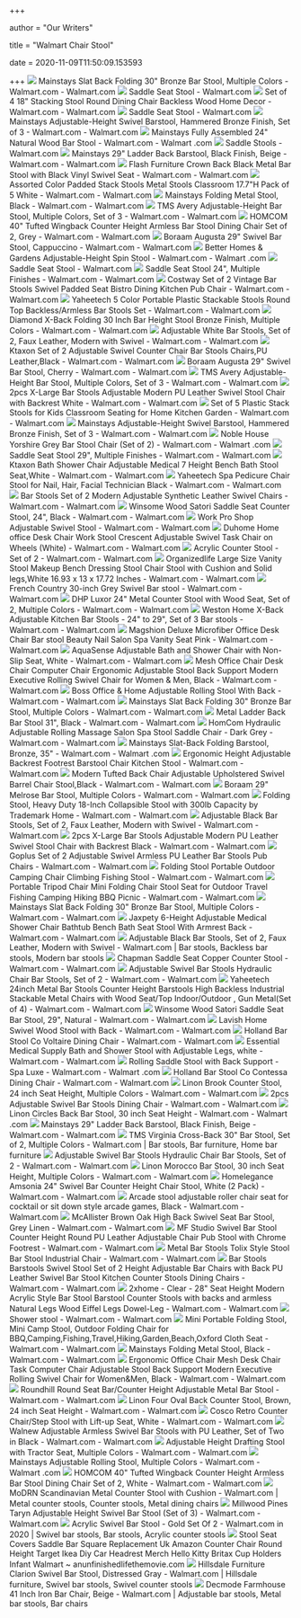 +++
        
author = "Our Writers"
        
title = "Walmart Chair Stool"
        
date = 2020-11-09T11:50:09.153593
        
+++
[ ![](https://i5.walmartimages.com/asr/1b58bea6-3d94-4344-ae04-0fdc23f2c5e6_1.04871d8b70f6f164d2d98067aa2b6188.jpeg?odnWidth=612&odnHeight=612&odnBg=ffffff)](https://i5.walmartimages.com/asr/1b58bea6-3d94-4344-ae04-0fdc23f2c5e6_1.04871d8b70f6f164d2d98067aa2b6188.jpeg?odnWidth=612&odnHeight=612&odnBg=ffffff) Mainstays Slat Back Folding 30" Bronze Bar Stool, Multiple Colors - Walmart.com  - Walmart.com
[ ![](https://i5.walmartimages.com/asr/35f26b19-dc35-48d3-924c-233ab20ef65b_2.3cd0618096032f8f3edc7235a6e85bbb.jpeg)](https://i5.walmartimages.com/asr/35f26b19-dc35-48d3-924c-233ab20ef65b_2.3cd0618096032f8f3edc7235a6e85bbb.jpeg) Saddle Seat Stool - Walmart.com
[ ![](https://i5.walmartimages.com/asr/86e3dab8-731d-4fca-9f8f-84ddd945db91_1.8b0fe44120dc08c475c9acc7b6014f63.jpeg?odnWidth=612&odnHeight=612&odnBg=ffffff)](https://i5.walmartimages.com/asr/86e3dab8-731d-4fca-9f8f-84ddd945db91_1.8b0fe44120dc08c475c9acc7b6014f63.jpeg?odnWidth=612&odnHeight=612&odnBg=ffffff) Set of 4 18" Stacking Stool Round Dining Chair Backless Wood Home Decor -  Walmart.com - Walmart.com
[ ![](https://i5.walmartimages.com/asr/76e68f53-fc11-4f73-aa8a-5aab1ec8db67_1.7e7f0eb013f1e2bdc03b8abdad48ac97.jpeg)](https://i5.walmartimages.com/asr/76e68f53-fc11-4f73-aa8a-5aab1ec8db67_1.7e7f0eb013f1e2bdc03b8abdad48ac97.jpeg) Saddle Seat Stool - Walmart.com
[ ![](https://i5.walmartimages.com/asr/e2b0e401-78d0-44b3-a08b-7f2d3590f9ed_1.95d4b4bc091f367b6328470f150ffc98.jpeg?odnWidth=612&odnHeight=612&odnBg=ffffff)](https://i5.walmartimages.com/asr/e2b0e401-78d0-44b3-a08b-7f2d3590f9ed_1.95d4b4bc091f367b6328470f150ffc98.jpeg?odnWidth=612&odnHeight=612&odnBg=ffffff) Mainstays Adjustable-Height Swivel Barstool, Hammered Bronze Finish, Set of  3 - Walmart.com - Walmart.com
[ ![](https://i5.walmartimages.com/asr/f0539dee-18ba-4642-bbce-c3599962d324_1.3196566acccb55bb8cfcda10cca0b03e.jpeg?odnWidth=612&odnHeight=612&odnBg=ffffff)](https://i5.walmartimages.com/asr/f0539dee-18ba-4642-bbce-c3599962d324_1.3196566acccb55bb8cfcda10cca0b03e.jpeg?odnWidth=612&odnHeight=612&odnBg=ffffff) Mainstays Fully Assembled 24" Natural Wood Bar Stool - Walmart.com - Walmart .com
[ ![](https://i5.walmartimages.com/asr/8f4fa60b-0c21-45f6-9eaf-856aeb1fb220_1.a311f2b5dcd6aa23d3c64e9827b0afc2.jpeg)](https://i5.walmartimages.com/asr/8f4fa60b-0c21-45f6-9eaf-856aeb1fb220_1.a311f2b5dcd6aa23d3c64e9827b0afc2.jpeg) Saddle Stools - Walmart.com
[ ![](https://i5.walmartimages.com/asr/c7ce7202-8f46-41d7-a286-5d88fb5d0210_1.f576ec13753d2ed2f0637effddd4b4df.jpeg)](https://i5.walmartimages.com/asr/c7ce7202-8f46-41d7-a286-5d88fb5d0210_1.f576ec13753d2ed2f0637effddd4b4df.jpeg) Mainstays 29" Ladder Back Barstool, Black Finish, Beige - Walmart.com -  Walmart.com
[ ![](https://i5.walmartimages.com/asr/e8f69714-ebad-47a7-86e1-ff710fe6b431_1.665c1c1ea6cb782f490d3b1701da4843.jpeg?odnWidth=612&odnHeight=612&odnBg=ffffff)](https://i5.walmartimages.com/asr/e8f69714-ebad-47a7-86e1-ff710fe6b431_1.665c1c1ea6cb782f490d3b1701da4843.jpeg?odnWidth=612&odnHeight=612&odnBg=ffffff) Flash Furniture Crown Back Black Metal Bar Stool with Black Vinyl Swivel  Seat - Walmart.com - Walmart.com
[ ![](https://i5.walmartimages.com/asr/61e75261-658b-4760-9339-e15059e49e1a_1.78a22cca616f8e7a50543ead4be47742.png?odnWidth=612&odnHeight=612&odnBg=ffffff)](https://i5.walmartimages.com/asr/61e75261-658b-4760-9339-e15059e49e1a_1.78a22cca616f8e7a50543ead4be47742.png?odnWidth=612&odnHeight=612&odnBg=ffffff) Assorted Color Padded Stack Stools Metal Stools Classroom 17.7"H Pack of 5  White - Walmart.com - Walmart.com
[ ![](https://i5.walmartimages.com/asr/2ff95eeb-e88c-48cb-8f9d-5c612e7dbfba_1.1e6db51d6f7ea253bd7a9aeac96f03ca.jpeg)](https://i5.walmartimages.com/asr/2ff95eeb-e88c-48cb-8f9d-5c612e7dbfba_1.1e6db51d6f7ea253bd7a9aeac96f03ca.jpeg) Mainstays Folding Metal Stool, Black - Walmart.com - Walmart.com
[ ![](https://i5.walmartimages.com/asr/b6341189-211f-4ca3-b565-d0046a5de11b_1.be0a727030ded0c8fc63821b870e2986.jpeg?odnWidth=612&odnHeight=612&odnBg=ffffff)](https://i5.walmartimages.com/asr/b6341189-211f-4ca3-b565-d0046a5de11b_1.be0a727030ded0c8fc63821b870e2986.jpeg?odnWidth=612&odnHeight=612&odnBg=ffffff) TMS Avery Adjustable-Height Bar Stool, Multiple Colors, Set of 3 - Walmart.com  - Walmart.com
[ ![](https://i5.walmartimages.com/asr/ad43bfc5-27ae-4b7f-bb21-b774aac0420b.a9014711f315637a6f6a5f4fd5e54e41.jpeg?odnWidth=612&odnHeight=612&odnBg=ffffff)](https://i5.walmartimages.com/asr/ad43bfc5-27ae-4b7f-bb21-b774aac0420b.a9014711f315637a6f6a5f4fd5e54e41.jpeg?odnWidth=612&odnHeight=612&odnBg=ffffff) HOMCOM 40" Tufted Wingback Counter Height Armless Bar Stool Dining Chair  Set of 2, Grey - Walmart.com - Walmart.com
[ ![](https://i5.walmartimages.com/asr/918c863a-7005-42fa-9437-ca2a5a93eb15_2.a01c8684fedcaff2eaa646b680b2b5cc.jpeg)](https://i5.walmartimages.com/asr/918c863a-7005-42fa-9437-ca2a5a93eb15_2.a01c8684fedcaff2eaa646b680b2b5cc.jpeg) Boraam Augusta 29" Swivel Bar Stool, Cappuccino - Walmart.com - Walmart.com
[ ![](https://i5.walmartimages.com/asr/9e2938da-6703-4798-91f0-89170ea6e28e_1.cab731cd6b138e52568d50ef74089f6c.jpeg?odnWidth=612&odnHeight=612&odnBg=ffffff)](https://i5.walmartimages.com/asr/9e2938da-6703-4798-91f0-89170ea6e28e_1.cab731cd6b138e52568d50ef74089f6c.jpeg?odnWidth=612&odnHeight=612&odnBg=ffffff) Better Homes & Gardens Adjustable-Height Spin Stool - Walmart.com - Walmart .com
[ ![](https://i5.walmartimages.com/asr/08b46f16-98d6-4513-8be8-aad2f96e3ba7_1.31356b7c70b95069015ef1506ed5e1e1.jpeg)](https://i5.walmartimages.com/asr/08b46f16-98d6-4513-8be8-aad2f96e3ba7_1.31356b7c70b95069015ef1506ed5e1e1.jpeg) Saddle Seat Stool - Walmart.com
[ ![](https://i5.walmartimages.com/asr/0e3ff0e7-142b-4038-b64d-d33f679893b0_1.fdf967b034ab0e3510de3042c3120fe6.jpeg)](https://i5.walmartimages.com/asr/0e3ff0e7-142b-4038-b64d-d33f679893b0_1.fdf967b034ab0e3510de3042c3120fe6.jpeg) Saddle Seat Stool 24", Multiple Finishes - Walmart.com - Walmart.com
[ ![](https://i5.walmartimages.com/asr/c169f679-05ba-4f33-9f0a-efa390f93c42_1.e67e5f3cfcee0417307af9e4338773d2.jpeg?odnWidth=612&odnHeight=612&odnBg=ffffff)](https://i5.walmartimages.com/asr/c169f679-05ba-4f33-9f0a-efa390f93c42_1.e67e5f3cfcee0417307af9e4338773d2.jpeg?odnWidth=612&odnHeight=612&odnBg=ffffff) Costway Set of 2 Vintage Bar Stools Swivel Padded Seat Bistro Dining  Kitchen Pub Chair - Walmart.com - Walmart.com
[ ![](https://i5.walmartimages.com/asr/d51e8d33-450f-46df-a679-dabd558e93ea_1.f1f292de923e048a3f01b0d2cbebf25c.jpeg?odnWidth=612&odnHeight=612&odnBg=ffffff)](https://i5.walmartimages.com/asr/d51e8d33-450f-46df-a679-dabd558e93ea_1.f1f292de923e048a3f01b0d2cbebf25c.jpeg?odnWidth=612&odnHeight=612&odnBg=ffffff) Yaheetech 5 Color Portable Plastic Stackable Stools Round Top  Backless/Armless Bar Stools Set - Walmart.com - Walmart.com
[ ![](https://i5.walmartimages.com/asr/0e6f5993-bd80-49cb-a179-4a097c888cbe_1.da6ba1790bd2541d52a1ae009c2f0fae.jpeg?odnWidth=612&odnHeight=612&odnBg=ffffff)](https://i5.walmartimages.com/asr/0e6f5993-bd80-49cb-a179-4a097c888cbe_1.da6ba1790bd2541d52a1ae009c2f0fae.jpeg?odnWidth=612&odnHeight=612&odnBg=ffffff) Diamond X-Back Folding 30 Inch Bar Height Stool Bronze Finish, Multiple  Colors - Walmart.com - Walmart.com
[ ![](https://i5.walmartimages.com/asr/b2143c5b-f8f9-4968-8291-6c09dfd89936_1.5d7d46721c333013cadfba7e7f066851.png?odnWidth=612&odnHeight=612&odnBg=ffffff)](https://i5.walmartimages.com/asr/b2143c5b-f8f9-4968-8291-6c09dfd89936_1.5d7d46721c333013cadfba7e7f066851.png?odnWidth=612&odnHeight=612&odnBg=ffffff) Adjustable White Bar Stools, Set of 2, Faux Leather, Modern with Swivel -  Walmart.com - Walmart.com
[ ![](https://i5.walmartimages.com/asr/ae404ca2-3789-42be-963c-4e1a42fcda4d_1.ebaae42a7fe9a0db463663a48546ce84.jpeg?odnWidth=612&odnHeight=612&odnBg=ffffff)](https://i5.walmartimages.com/asr/ae404ca2-3789-42be-963c-4e1a42fcda4d_1.ebaae42a7fe9a0db463663a48546ce84.jpeg?odnWidth=612&odnHeight=612&odnBg=ffffff) Ktaxon Set of 2 Adjustable Swivel Counter Chair Bar Stools Chairs,PU  Leather,Black - Walmart.com - Walmart.com
[ ![](https://i5.walmartimages.com/asr/60150377-908b-41bb-bb2c-6a92b7f17a80_1.03a724860ff6674203cc0d3db558fa2a.jpeg?odnWidth=612&odnHeight=612&odnBg=ffffff)](https://i5.walmartimages.com/asr/60150377-908b-41bb-bb2c-6a92b7f17a80_1.03a724860ff6674203cc0d3db558fa2a.jpeg?odnWidth=612&odnHeight=612&odnBg=ffffff) Boraam Augusta 29" Swivel Bar Stool, Cherry - Walmart.com - Walmart.com
[ ![](https://i5.walmartimages.com/asr/9f6a20bd-baf8-4d99-831f-f1102bab09be_1.e755b2353851cc8c8c1eb0f11591e06e.jpeg?odnWidth=612&odnHeight=612&odnBg=ffffff)](https://i5.walmartimages.com/asr/9f6a20bd-baf8-4d99-831f-f1102bab09be_1.e755b2353851cc8c8c1eb0f11591e06e.jpeg?odnWidth=612&odnHeight=612&odnBg=ffffff) TMS Avery Adjustable-Height Bar Stool, Multiple Colors, Set of 3 - Walmart.com  - Walmart.com
[ ![](https://i5.walmartimages.com/asr/fadee1b2-2a1a-4435-99dd-99ed0d39262d_1.5d4cdb87983bd6ffee1a714a271250bc.png?odnWidth=612&odnHeight=612&odnBg=ffffff)](https://i5.walmartimages.com/asr/fadee1b2-2a1a-4435-99dd-99ed0d39262d_1.5d4cdb87983bd6ffee1a714a271250bc.png?odnWidth=612&odnHeight=612&odnBg=ffffff) 2pcs X-Large Bar Stools Adjustable Modern PU Leather Swivel Stool Chair  with Backrest White - Walmart.com - Walmart.com
[ ![](https://i5.walmartimages.com/asr/b4dd66dd-5b8e-4f36-bd82-64339b3fbe8c_1.9c496e622fc7e06e948dea5682e2feb6.jpeg?odnWidth=612&odnHeight=612&odnBg=ffffff)](https://i5.walmartimages.com/asr/b4dd66dd-5b8e-4f36-bd82-64339b3fbe8c_1.9c496e622fc7e06e948dea5682e2feb6.jpeg?odnWidth=612&odnHeight=612&odnBg=ffffff) Set of 5 Plastic Stack Stools for Kids Classroom Seating for Home Kitchen  Garden - Walmart.com - Walmart.com
[ ![](https://i5.walmartimages.com/asr/e82c0981-e6aa-41eb-9593-6ad17aef3b84_1.63a58056fc6e39cd8034829f331f38d1.jpeg?odnWidth=612&odnHeight=612&odnBg=ffffff)](https://i5.walmartimages.com/asr/e82c0981-e6aa-41eb-9593-6ad17aef3b84_1.63a58056fc6e39cd8034829f331f38d1.jpeg?odnWidth=612&odnHeight=612&odnBg=ffffff) Mainstays Adjustable-Height Swivel Barstool, Hammered Bronze Finish, Set of  3 - Walmart.com - Walmart.com
[ ![](https://i5.walmartimages.com/asr/f29cf777-b437-434e-b736-2b4b81b15b66_1.75e2465dfa90e07b3d5fb89f07952bfb.jpeg?odnWidth=612&odnHeight=612&odnBg=ffffff)](https://i5.walmartimages.com/asr/f29cf777-b437-434e-b736-2b4b81b15b66_1.75e2465dfa90e07b3d5fb89f07952bfb.jpeg?odnWidth=612&odnHeight=612&odnBg=ffffff) Noble House Yorshire Grey Bar Stool Chair (Set of 2) - Walmart.com - Walmart .com
[ ![](https://i5.walmartimages.com/asr/f40b3b0c-89cc-414f-9b64-9a31c3c0fe99_1.67268e4c850532b6c1602ef26696887f.jpeg?odnWidth=612&odnHeight=612&odnBg=ffffff)](https://i5.walmartimages.com/asr/f40b3b0c-89cc-414f-9b64-9a31c3c0fe99_1.67268e4c850532b6c1602ef26696887f.jpeg?odnWidth=612&odnHeight=612&odnBg=ffffff) Saddle Seat Stool 29", Multiple Finishes - Walmart.com - Walmart.com
[ ![](https://i5.walmartimages.com/asr/8c0f61d7-8d23-4e22-88a2-4554373ab002_1.ef5c38295d1334db34325b4b556935fc.jpeg?odnWidth=612&odnHeight=612&odnBg=ffffff)](https://i5.walmartimages.com/asr/8c0f61d7-8d23-4e22-88a2-4554373ab002_1.ef5c38295d1334db34325b4b556935fc.jpeg?odnWidth=612&odnHeight=612&odnBg=ffffff) Ktaxon Bath Shower Chair Adjustable Medical 7 Height Bench Bath Stool Seat,White  - Walmart.com - Walmart.com
[ ![](https://i5.walmartimages.com/asr/7465f518-cb4f-4e20-a95e-967e26042857_1.46606bf6373872244720c727d81c102c.png?odnWidth=612&odnHeight=612&odnBg=ffffff)](https://i5.walmartimages.com/asr/7465f518-cb4f-4e20-a95e-967e26042857_1.46606bf6373872244720c727d81c102c.png?odnWidth=612&odnHeight=612&odnBg=ffffff) Yaheetech Spa Pedicure Chair Stool for Nail, Hair, Facial Technician Black  - Walmart.com - Walmart.com
[ ![](https://i5.walmartimages.com/asr/b2207820-6cb0-405f-a247-0c9f1f13377e_1.41666c7fe44bb2327401dedba1397fd7.png?odnWidth=612&odnHeight=612&odnBg=ffffff)](https://i5.walmartimages.com/asr/b2207820-6cb0-405f-a247-0c9f1f13377e_1.41666c7fe44bb2327401dedba1397fd7.png?odnWidth=612&odnHeight=612&odnBg=ffffff) Bar Stools Set of 2 Modern Adjustable Synthetic Leather Swivel Chairs -  Walmart.com - Walmart.com
[ ![](https://i5.walmartimages.com/asr/fa842347-e9b8-4212-a669-3a6259142d96_1.9202144ac10bcb5cff03054b88268d21.jpeg)](https://i5.walmartimages.com/asr/fa842347-e9b8-4212-a669-3a6259142d96_1.9202144ac10bcb5cff03054b88268d21.jpeg) Winsome Wood Satori Saddle Seat Counter Stool, 24", Black - Walmart.com -  Walmart.com
[ ![](https://i5.walmartimages.com/asr/523d659e-8ba3-4ce6-9387-9d620dc89253_1.8fde32838b8e99f34d89a229d43de98b.jpeg?odnWidth=612&odnHeight=612&odnBg=ffffff)](https://i5.walmartimages.com/asr/523d659e-8ba3-4ce6-9387-9d620dc89253_1.8fde32838b8e99f34d89a229d43de98b.jpeg?odnWidth=612&odnHeight=612&odnBg=ffffff) Work Pro Shop Adjustable Swivel Stool - Walmart.com - Walmart.com
[ ![](https://i5.walmartimages.com/asr/a900c7f7-10ea-4658-8c11-ace15606d02e_1.279d280ea57f416770d09c49f8035297.jpeg?odnWidth=612&odnHeight=612&odnBg=ffffff)](https://i5.walmartimages.com/asr/a900c7f7-10ea-4658-8c11-ace15606d02e_1.279d280ea57f416770d09c49f8035297.jpeg?odnWidth=612&odnHeight=612&odnBg=ffffff) Duhome Home office Desk Chair Work Stool Crescent Adjustable Swivel Task  Chair on Wheels (White) - Walmart.com - Walmart.com
[ ![](https://i5.walmartimages.com/asr/9d27171b-8438-4d34-9897-f01ca37d632f_1.5eb01fca302f2cf069e4d38a9cf46226.jpeg?odnWidth=612&odnHeight=612&odnBg=ffffff)](https://i5.walmartimages.com/asr/9d27171b-8438-4d34-9897-f01ca37d632f_1.5eb01fca302f2cf069e4d38a9cf46226.jpeg?odnWidth=612&odnHeight=612&odnBg=ffffff) Acrylic Counter Stool - Set of 2 - Walmart.com - Walmart.com
[ ![](https://i5.walmartimages.com/asr/d313d228-6ffd-4dc0-bbef-0aad1b023d9c_1.b9ce735e1b60a0066d7abd529750e1f1.jpeg?odnWidth=612&odnHeight=612&odnBg=ffffff)](https://i5.walmartimages.com/asr/d313d228-6ffd-4dc0-bbef-0aad1b023d9c_1.b9ce735e1b60a0066d7abd529750e1f1.jpeg?odnWidth=612&odnHeight=612&odnBg=ffffff) Organizedlife Large Size Vanity Stool Makeup Bench Dressing Stool Chair  Stool with Cushion and Solid legs,White 16.93 x 13 x 17.72 Inches - Walmart.com  - Walmart.com
[ ![](https://i5.walmartimages.com/asr/fdc2337d-dda7-47d3-b62f-4d158c93d662_1.211b08ab8f1622ed19bfc17a0c09093f.jpeg?odnWidth=612&odnHeight=612&odnBg=ffffff)](https://i5.walmartimages.com/asr/fdc2337d-dda7-47d3-b62f-4d158c93d662_1.211b08ab8f1622ed19bfc17a0c09093f.jpeg?odnWidth=612&odnHeight=612&odnBg=ffffff) French Country 30-inch Grey Swivel Bar stool - Walmart.com - Walmart.com
[ ![](https://i5.walmartimages.com/asr/91db766f-66eb-48b3-a32b-e63ae918f108_1.0cf07a6dbfdf81edef1074c2bed86f80.jpeg?odnWidth=612&odnHeight=612&odnBg=ffffff)](https://i5.walmartimages.com/asr/91db766f-66eb-48b3-a32b-e63ae918f108_1.0cf07a6dbfdf81edef1074c2bed86f80.jpeg?odnWidth=612&odnHeight=612&odnBg=ffffff) DHP Luxor 24" Metal Counter Stool with Wood Seat, Set of 2, Multiple Colors  - Walmart.com - Walmart.com
[ ![](https://i5.walmartimages.com/asr/4e35401e-853f-449c-8f5a-c62f36f167fe_1.34550a891d56fe24e03b843ab391998f.jpeg?odnWidth=612&odnHeight=612&odnBg=ffffff)](https://i5.walmartimages.com/asr/4e35401e-853f-449c-8f5a-c62f36f167fe_1.34550a891d56fe24e03b843ab391998f.jpeg?odnWidth=612&odnHeight=612&odnBg=ffffff) Weston Home X-Back Adjustable Kitchen Bar Stools - 24" to 29", Set of 3 Bar  stools - Walmart.com - Walmart.com
[ ![](https://i5.walmartimages.com/asr/a064c48c-b0b3-4a3d-b696-a0ead383de1a_1.6373b580542e1fd81007f56c64564df5.jpeg?odnWidth=612&odnHeight=612&odnBg=ffffff)](https://i5.walmartimages.com/asr/a064c48c-b0b3-4a3d-b696-a0ead383de1a_1.6373b580542e1fd81007f56c64564df5.jpeg?odnWidth=612&odnHeight=612&odnBg=ffffff) Magshion Deluxe Microfiber Office Desk Chair Bar stool Beauty Nail Salon  Spa Vanity Seat Pink - Walmart.com - Walmart.com
[ ![](https://i5.walmartimages.com/asr/66db6122-b6be-4ca9-9b3f-ab8436b794a2_1.e5715e327fb0280c4ad80eba98af3b60.jpeg?odnWidth=612&odnHeight=612&odnBg=ffffff)](https://i5.walmartimages.com/asr/66db6122-b6be-4ca9-9b3f-ab8436b794a2_1.e5715e327fb0280c4ad80eba98af3b60.jpeg?odnWidth=612&odnHeight=612&odnBg=ffffff) AquaSense Adjustable Bath and Shower Chair with Non-Slip Seat, White -  Walmart.com - Walmart.com
[ ![](https://i5.walmartimages.com/asr/ad5b9c93-f2f0-4484-b37e-95092b9d1bbc_1.9d17958356e87aeeb21180a4cf1b4ffd.jpeg?odnWidth=612&odnHeight=612&odnBg=ffffff)](https://i5.walmartimages.com/asr/ad5b9c93-f2f0-4484-b37e-95092b9d1bbc_1.9d17958356e87aeeb21180a4cf1b4ffd.jpeg?odnWidth=612&odnHeight=612&odnBg=ffffff) Mesh Office Chair Desk Chair Computer Chair Ergonomic Adjustable Stool Back  Support Modern Executive Rolling Swivel Chair for Women & Men, Black -  Walmart.com - Walmart.com
[ ![](https://i5.walmartimages.com/asr/6ba3c9ee-05d8-4076-83bd-aa05d0aef1b9_1.549908d526fb19c21ef41cf0ed7972cc.jpeg?odnWidth=612&odnHeight=612&odnBg=ffffff)](https://i5.walmartimages.com/asr/6ba3c9ee-05d8-4076-83bd-aa05d0aef1b9_1.549908d526fb19c21ef41cf0ed7972cc.jpeg?odnWidth=612&odnHeight=612&odnBg=ffffff) Boss Office & Home Adjustable Rolling Stool With Back - Walmart.com -  Walmart.com
[ ![](https://i5.walmartimages.com/asr/7ac3f107-c14d-482e-a5f8-ed47f72121fa_1.658ded8bae989067686f94de78374cfa.jpeg)](https://i5.walmartimages.com/asr/7ac3f107-c14d-482e-a5f8-ed47f72121fa_1.658ded8bae989067686f94de78374cfa.jpeg) Mainstays Slat Back Folding 30" Bronze Bar Stool, Multiple Colors - Walmart.com  - Walmart.com
[ ![](https://i5.walmartimages.com/asr/9b93ff2d-d542-4e98-b406-5190fc038ecb_1.186c208a61b4e22315970b3b4e0889ff.jpeg?odnWidth=612&odnHeight=612&odnBg=ffffff)](https://i5.walmartimages.com/asr/9b93ff2d-d542-4e98-b406-5190fc038ecb_1.186c208a61b4e22315970b3b4e0889ff.jpeg?odnWidth=612&odnHeight=612&odnBg=ffffff) Metal Ladder Back Bar Stool 31", Black - Walmart.com - Walmart.com
[ ![](https://i5.walmartimages.com/asr/3cd9c3a0-7fcd-4805-a963-768779720243_1.765fbfe52be82535620348398822e213.jpeg?odnWidth=612&odnHeight=612&odnBg=ffffff)](https://i5.walmartimages.com/asr/3cd9c3a0-7fcd-4805-a963-768779720243_1.765fbfe52be82535620348398822e213.jpeg?odnWidth=612&odnHeight=612&odnBg=ffffff) HomCom Hydraulic Adjustable Rolling Massage Salon Spa Stool Saddle Chair -  Dark Grey - Walmart.com - Walmart.com
[ ![](https://i5.walmartimages.com/asr/6ec6539c-49f7-4a84-9caf-bd840002782d_1.3ca7a2be6502d42585ff6ee24ee375e0.jpeg?odnWidth=612&odnHeight=612&odnBg=ffffff)](https://i5.walmartimages.com/asr/6ec6539c-49f7-4a84-9caf-bd840002782d_1.3ca7a2be6502d42585ff6ee24ee375e0.jpeg?odnWidth=612&odnHeight=612&odnBg=ffffff) Mainstays Slat-Back Folding Barstool, Bronze, 35" - Walmart.com - Walmart .com
[ ![](https://i5.walmartimages.com/asr/6b7e3ccd-9641-48a8-b73e-d07ecf000db7_1.02832b571d3d3777e48707cd064c8e22.jpeg?odnWidth=612&odnHeight=612&odnBg=ffffff)](https://i5.walmartimages.com/asr/6b7e3ccd-9641-48a8-b73e-d07ecf000db7_1.02832b571d3d3777e48707cd064c8e22.jpeg?odnWidth=612&odnHeight=612&odnBg=ffffff) Ergonomic Height Adjustable Backrest Footrest Barstool Chair Kitchen Stool  - Walmart.com - Walmart.com
[ ![](https://i5.walmartimages.com/asr/e2e4edba-ae76-4473-a279-44b4500d17f2.d861d9f1ad10785a05f22f7316f4df00.jpeg?odnWidth=612&odnHeight=612&odnBg=ffffff)](https://i5.walmartimages.com/asr/e2e4edba-ae76-4473-a279-44b4500d17f2.d861d9f1ad10785a05f22f7316f4df00.jpeg?odnWidth=612&odnHeight=612&odnBg=ffffff) Modern Tufted Back Chair Adjustable Upholstered Swivel Barrel Chair Stool,Black  - Walmart.com - Walmart.com
[ ![](https://i5.walmartimages.com/asr/acc289be-4fa2-4cff-a21c-c32172477ef4_1.9959325b63959194460f455669fd7814.jpeg?odnWidth=612&odnHeight=612&odnBg=ffffff)](https://i5.walmartimages.com/asr/acc289be-4fa2-4cff-a21c-c32172477ef4_1.9959325b63959194460f455669fd7814.jpeg?odnWidth=612&odnHeight=612&odnBg=ffffff) Boraam 29" Melrose Bar Stool, Multiple Colors - Walmart.com - Walmart.com
[ ![](https://i5.walmartimages.com/asr/09b77ae8-4488-429a-a644-240744c5b67c_1.d397cf8809beb338005b5b344b950f37.jpeg?odnWidth=612&odnHeight=612&odnBg=ffffff)](https://i5.walmartimages.com/asr/09b77ae8-4488-429a-a644-240744c5b67c_1.d397cf8809beb338005b5b344b950f37.jpeg?odnWidth=612&odnHeight=612&odnBg=ffffff) Folding Stool, Heavy Duty 18-Inch Collapsible Stool with 300lb Capacity by  Trademark Home - Walmart.com - Walmart.com
[ ![](https://i5.walmartimages.com/asr/dc49f0aa-cfe6-46fc-bcd9-141324a567a0_1.d2b3f147f1c69f14ded4c589bfca69fb.png?odnWidth=612&odnHeight=612&odnBg=ffffff)](https://i5.walmartimages.com/asr/dc49f0aa-cfe6-46fc-bcd9-141324a567a0_1.d2b3f147f1c69f14ded4c589bfca69fb.png?odnWidth=612&odnHeight=612&odnBg=ffffff) Adjustable Black Bar Stools, Set of 2, Faux Leather, Modern with Swivel -  Walmart.com - Walmart.com
[ ![](https://i5.walmartimages.com/asr/9654285c-31cd-4e08-9f7c-370548cee4b2_1.aadacbd368815df7f7725f63d61950c3.png?odnWidth=612&odnHeight=612&odnBg=ffffff)](https://i5.walmartimages.com/asr/9654285c-31cd-4e08-9f7c-370548cee4b2_1.aadacbd368815df7f7725f63d61950c3.png?odnWidth=612&odnHeight=612&odnBg=ffffff) 2pcs X-Large Bar Stools Adjustable Modern PU Leather Swivel Stool Chair  with Backrest Black - Walmart.com - Walmart.com
[ ![](https://i5.walmartimages.com/asr/242d48d1-d3b5-42cf-8aaf-6c472f09d893_1.ad96f3f270af8c0630a8725a5c88ac4b.jpeg?odnWidth=612&odnHeight=612&odnBg=ffffff)](https://i5.walmartimages.com/asr/242d48d1-d3b5-42cf-8aaf-6c472f09d893_1.ad96f3f270af8c0630a8725a5c88ac4b.jpeg?odnWidth=612&odnHeight=612&odnBg=ffffff) Goplus Set of 2 Adjustable Swivel Armless PU Leather Bar Stools Pub Chairs  - Walmart.com - Walmart.com
[ ![](https://i5.walmartimages.com/asr/16ce5794-1420-499f-be27-be83f79f1943.a739397401f4840ac9500a782c939701.jpeg?odnWidth=612&odnHeight=612&odnBg=ffffff)](https://i5.walmartimages.com/asr/16ce5794-1420-499f-be27-be83f79f1943.a739397401f4840ac9500a782c939701.jpeg?odnWidth=612&odnHeight=612&odnBg=ffffff) Folding Stool Portable Outdoor Camping Chair Climbing Fishing Stool -  Walmart.com - Walmart.com
[ ![](https://i5.walmartimages.com/asr/7b6c2b77-3d1e-45ce-b8cf-389482cb78ae_1.99180b0c7dba625c2ebb6eb3b516e744.jpeg?odnWidth=612&odnHeight=612&odnBg=ffffff)](https://i5.walmartimages.com/asr/7b6c2b77-3d1e-45ce-b8cf-389482cb78ae_1.99180b0c7dba625c2ebb6eb3b516e744.jpeg?odnWidth=612&odnHeight=612&odnBg=ffffff) Portable Tripod Chair Mini Folding Chair Stool Seat for Outdoor Travel  Fishing Camping Hiking BBQ Picnic - Walmart.com - Walmart.com
[ ![](https://i5.walmartimages.com/asr/3a5a954f-c4d1-419f-add2-a9a939bfed5a_1.ec3dfbe569d536460439fc3f750f4194.jpeg)](https://i5.walmartimages.com/asr/3a5a954f-c4d1-419f-add2-a9a939bfed5a_1.ec3dfbe569d536460439fc3f750f4194.jpeg) Mainstays Slat Back Folding 30" Bronze Bar Stool, Multiple Colors - Walmart.com  - Walmart.com
[ ![](https://i5.walmartimages.com/asr/11d018fd-e1ca-406e-8440-fcef7401a0a5_1.f454a1086b957a8c0dc77bfe2239b3b4.jpeg?odnWidth=612&odnHeight=612&odnBg=ffffff)](https://i5.walmartimages.com/asr/11d018fd-e1ca-406e-8440-fcef7401a0a5_1.f454a1086b957a8c0dc77bfe2239b3b4.jpeg?odnWidth=612&odnHeight=612&odnBg=ffffff) Jaxpety 6-Height Adjustable Medical Shower Chair Bathtub Bench Bath Seat  Stool With Armrest Back - Walmart.com - Walmart.com
[ ![](https://i.pinimg.com/originals/68/db/d7/68dbd718d7c76313bdc44bbbcc6eb284.png)](https://i.pinimg.com/originals/68/db/d7/68dbd718d7c76313bdc44bbbcc6eb284.png) Adjustable Black Bar Stools, Set of 2, Faux Leather, Modern with Swivel -  Walmart.com | Bar stools, Backless bar stools, Modern bar stools
[ ![](https://i5.walmartimages.com/asr/da4f717f-4fe6-44a3-8f05-f0b98c79b23a_1.400eb308212173c1ad78d7c252282a99.jpeg?odnWidth=612&odnHeight=612&odnBg=ffffff)](https://i5.walmartimages.com/asr/da4f717f-4fe6-44a3-8f05-f0b98c79b23a_1.400eb308212173c1ad78d7c252282a99.jpeg?odnWidth=612&odnHeight=612&odnBg=ffffff) Chapman Saddle Seat Copper Counter Stool - Walmart.com - Walmart.com
[ ![](https://i5.walmartimages.com/asr/8f48a867-ffd4-44d8-b1d6-861314dfa984_1.d3022c3bab808eed6d4fc7dceffbd516.jpeg?odnWidth=612&odnHeight=612&odnBg=ffffff)](https://i5.walmartimages.com/asr/8f48a867-ffd4-44d8-b1d6-861314dfa984_1.d3022c3bab808eed6d4fc7dceffbd516.jpeg?odnWidth=612&odnHeight=612&odnBg=ffffff) Adjustable Swivel Bar Stools Hydraulic Chair Bar Stools, Set of 2 - Walmart.com  - Walmart.com
[ ![](https://i5.walmartimages.com/asr/bd269639-d8f9-4bda-b544-fe527263f2f1_1.8060df179f04b50176a72e9d17c810ba.jpeg?odnWidth=612&odnHeight=612&odnBg=ffffff)](https://i5.walmartimages.com/asr/bd269639-d8f9-4bda-b544-fe527263f2f1_1.8060df179f04b50176a72e9d17c810ba.jpeg?odnWidth=612&odnHeight=612&odnBg=ffffff) Yaheetech 24inch Metal Bar Stools Counter Height Barstools High Backless  Industrial Stackable Metal Chairs with Wood Seat/Top Indoor/Outdoor , Gun  Metal(Set of 4) - Walmart.com - Walmart.com
[ ![](https://i5.walmartimages.com/asr/fd8ebda8-c09b-444d-9bcc-98067be7b4f5_1.674e921c0c04e41b067154bb48171d1f.jpeg?odnWidth=612&odnHeight=612&odnBg=ffffff)](https://i5.walmartimages.com/asr/fd8ebda8-c09b-444d-9bcc-98067be7b4f5_1.674e921c0c04e41b067154bb48171d1f.jpeg?odnWidth=612&odnHeight=612&odnBg=ffffff) Winsome Wood Satori Saddle Seat Bar Stool, 29", Natural - Walmart.com -  Walmart.com
[ ![](https://i5.walmartimages.com/asr/fdf272c2-c5f7-48d8-9199-15881051e670_1.744ab559b5199b60ef7aaa956ae8b6c2.jpeg?odnWidth=612&odnHeight=612&odnBg=ffffff)](https://i5.walmartimages.com/asr/fdf272c2-c5f7-48d8-9199-15881051e670_1.744ab559b5199b60ef7aaa956ae8b6c2.jpeg?odnWidth=612&odnHeight=612&odnBg=ffffff) Lavish Home Swivel Wood Stool with Back - Walmart.com - Walmart.com
[ ![](https://i5.walmartimages.com/asr/3329dd25-fdc2-4bb6-9bbd-25587da86e2f_1.cb99aae596bebc5890c105bee96e1911.jpeg?odnWidth=2000&odnHeight=2000&odnBg=ffffff)](https://i5.walmartimages.com/asr/3329dd25-fdc2-4bb6-9bbd-25587da86e2f_1.cb99aae596bebc5890c105bee96e1911.jpeg?odnWidth=2000&odnHeight=2000&odnBg=ffffff) Holland Bar Stool Co Voltaire Dining Chair - Walmart.com - Walmart.com
[ ![](https://i5.walmartimages.com/asr/c6393ee3-d635-4b13-8a22-f4007c1fa009_1.74e725264649e0197c63f3432d5263b4.jpeg?odnWidth=612&odnHeight=612&odnBg=ffffff)](https://i5.walmartimages.com/asr/c6393ee3-d635-4b13-8a22-f4007c1fa009_1.74e725264649e0197c63f3432d5263b4.jpeg?odnWidth=612&odnHeight=612&odnBg=ffffff) Essential Medical Supply Bath and Shower Stool with Adjustable Legs, white  - Walmart.com - Walmart.com
[ ![](https://i5.walmartimages.com/asr/f5131a47-f5ef-4a81-b8f1-25a002fb2e99_1.eaa28d629f93d7b22c02fd3a4b71c54b.jpeg?odnWidth=612&odnHeight=612&odnBg=ffffff)](https://i5.walmartimages.com/asr/f5131a47-f5ef-4a81-b8f1-25a002fb2e99_1.eaa28d629f93d7b22c02fd3a4b71c54b.jpeg?odnWidth=612&odnHeight=612&odnBg=ffffff) Rolling Saddle Stool with Back Support - Spa Luxe - Walmart.com - Walmart .com
[ ![](https://i5.walmartimages.com/asr/c3e15750-7c50-46a1-b603-419501330b12_1.eee0183557ca226d6eef6287c1319041.jpeg?odnWidth=2000&odnHeight=2000&odnBg=ffffff)](https://i5.walmartimages.com/asr/c3e15750-7c50-46a1-b603-419501330b12_1.eee0183557ca226d6eef6287c1319041.jpeg?odnWidth=2000&odnHeight=2000&odnBg=ffffff) Holland Bar Stool Co Contessa Dining Chair - Walmart.com - Walmart.com
[ ![](https://i5.walmartimages.com/asr/5cad266a-3832-49ad-9667-d8a7ae4062fd_1.61bc61d1b9abfd0abed2ff4cb13ee527.jpeg?odnWidth=612&odnHeight=612&odnBg=ffffff)](https://i5.walmartimages.com/asr/5cad266a-3832-49ad-9667-d8a7ae4062fd_1.61bc61d1b9abfd0abed2ff4cb13ee527.jpeg?odnWidth=612&odnHeight=612&odnBg=ffffff) Linon Brook Counter Stool, 24 inch Seat Height, Multiple Colors - Walmart.com  - Walmart.com
[ ![](https://i5.walmartimages.com/asr/9b845bba-1e86-4528-b1a2-80509d1c5003_1.8c7982d34b3f5c856de8bb4913ab9333.png?odnWidth=612&odnHeight=612&odnBg=ffffff)](https://i5.walmartimages.com/asr/9b845bba-1e86-4528-b1a2-80509d1c5003_1.8c7982d34b3f5c856de8bb4913ab9333.png?odnWidth=612&odnHeight=612&odnBg=ffffff) 2pcs Adjustable Swivel Bar Stools Dining Chair - Walmart.com - Walmart.com
[ ![](https://i5.walmartimages.com/asr/9d9fb8d1-e8f4-46cc-88af-29818bba8dc0_1.97c5575893c25c85cdeea081a6013bdf.jpeg?odnWidth=612&odnHeight=612&odnBg=ffffff)](https://i5.walmartimages.com/asr/9d9fb8d1-e8f4-46cc-88af-29818bba8dc0_1.97c5575893c25c85cdeea081a6013bdf.jpeg?odnWidth=612&odnHeight=612&odnBg=ffffff) Linon Circles Back Bar Stool, 30 inch Seat Height - Walmart.com - Walmart .com
[ ![](https://i5.walmartimages.com/asr/f99d73a8-c7b7-4724-aa37-39f8bb29bcd9_1.6617aa9ce2c1222ae88559d7f84a66e8.jpeg?odnWidth=612&odnHeight=612&odnBg=ffffff)](https://i5.walmartimages.com/asr/f99d73a8-c7b7-4724-aa37-39f8bb29bcd9_1.6617aa9ce2c1222ae88559d7f84a66e8.jpeg?odnWidth=612&odnHeight=612&odnBg=ffffff) Mainstays 29" Ladder Back Barstool, Black Finish, Beige - Walmart.com -  Walmart.com
[ ![](https://i.pinimg.com/originals/94/bf/ea/94bfea0e460553bd2c56a639cc4d921a.jpg)](https://i.pinimg.com/originals/94/bf/ea/94bfea0e460553bd2c56a639cc4d921a.jpg) TMS Virginia Cross-Back 30" Bar Stool, Set of 2, Multiple Colors - Walmart.com  | Bar stools, Bar furniture, Home bar furniture
[ ![](https://i5.walmartimages.com/asr/2f701f8f-8d00-4fa0-be6f-959af6deaf75_1.07399aaf86c354cac6bb0254dad89ec6.jpeg?odnWidth=612&odnHeight=612&odnBg=ffffff)](https://i5.walmartimages.com/asr/2f701f8f-8d00-4fa0-be6f-959af6deaf75_1.07399aaf86c354cac6bb0254dad89ec6.jpeg?odnWidth=612&odnHeight=612&odnBg=ffffff) Adjustable Swivel Bar Stools Hydraulic Chair Bar Stools, Set of 2 - Walmart.com  - Walmart.com
[ ![](https://i5.walmartimages.com/asr/3c8207b1-708d-4199-b09c-a394bbf00ca8_1.d3b536dff349eebea0d5b5909256cab2.jpeg?odnWidth=612&odnHeight=612&odnBg=ffffff)](https://i5.walmartimages.com/asr/3c8207b1-708d-4199-b09c-a394bbf00ca8_1.d3b536dff349eebea0d5b5909256cab2.jpeg?odnWidth=612&odnHeight=612&odnBg=ffffff) Linon Morocco Bar Stool, 30 inch Seat Height, Multiple Colors - Walmart.com  - Walmart.com
[ ![](https://i5.walmartimages.com/asr/f48ed229-e3a8-4721-ab5f-01bbe8cb04c2.09997b054e5d92851856222c66e02b55.jpeg?odnWidth=612&odnHeight=612&odnBg=ffffff)](https://i5.walmartimages.com/asr/f48ed229-e3a8-4721-ab5f-01bbe8cb04c2.09997b054e5d92851856222c66e02b55.jpeg?odnWidth=612&odnHeight=612&odnBg=ffffff) Homelegance Amsonia 24" Swivel Bar Counter Height Chair Stool, White (2  Pack) - Walmart.com - Walmart.com
[ ![](https://i5.walmartimages.com/asr/8a047ee6-1404-40bd-8834-1e5346c93139_1.d0f2b03be473a72f912746e1558dd241.jpeg?odnWidth=612&odnHeight=612&odnBg=ffffff)](https://i5.walmartimages.com/asr/8a047ee6-1404-40bd-8834-1e5346c93139_1.d0f2b03be473a72f912746e1558dd241.jpeg?odnWidth=612&odnHeight=612&odnBg=ffffff) Arcade stool adjustable roller chair seat for cocktail or sit down style  arcade games, Black - Walmart.com - Walmart.com
[ ![](https://i5.walmartimages.com/asr/cca07338-fdf9-4f7b-8a9c-3af9ae154181_1.ca95830540ae142ff284ea27913241fc.jpeg?odnWidth=612&odnHeight=612&odnBg=ffffff)](https://i5.walmartimages.com/asr/cca07338-fdf9-4f7b-8a9c-3af9ae154181_1.ca95830540ae142ff284ea27913241fc.jpeg?odnWidth=612&odnHeight=612&odnBg=ffffff) McAllister Brown Oak High Back Swivel Seat Bar Stool, Grey Linen - Walmart.com  - Walmart.com
[ ![](https://i5.walmartimages.com/asr/36123449-b256-499b-8cc3-f4f0e2e5e2f1.c6276d55f56705ecdf7eb8a2b4e77eb7.jpeg?odnWidth=2000&odnHeight=2000&odnBg=ffffff)](https://i5.walmartimages.com/asr/36123449-b256-499b-8cc3-f4f0e2e5e2f1.c6276d55f56705ecdf7eb8a2b4e77eb7.jpeg?odnWidth=2000&odnHeight=2000&odnBg=ffffff) MF Studio Swivel Bar Stool Counter Height Round PU Leather Adjustable Chair  Pub Stool with Chrome Footrest - Walmart.com - Walmart.com
[ ![](https://i5.walmartimages.com/asr/4502a0f0-218a-4108-b10c-142dfb78820c_1.ae02f8aa099721379ffd635f6aecab2a.jpeg?odnWidth=612&odnHeight=612&odnBg=ffffff)](https://i5.walmartimages.com/asr/4502a0f0-218a-4108-b10c-142dfb78820c_1.ae02f8aa099721379ffd635f6aecab2a.jpeg?odnWidth=612&odnHeight=612&odnBg=ffffff) Metal Bar Stools Tolix Style Stool Bar Stool Industrial Chair - Walmart.com  - Walmart.com
[ ![](https://i5.walmartimages.com/asr/9b14a304-9cda-4ab2-82ac-770eeb5fa7a2_1.7f8625e0f07097f2bc6f34a8af931930.jpeg?odnWidth=612&odnHeight=612&odnBg=ffffff)](https://i5.walmartimages.com/asr/9b14a304-9cda-4ab2-82ac-770eeb5fa7a2_1.7f8625e0f07097f2bc6f34a8af931930.jpeg?odnWidth=612&odnHeight=612&odnBg=ffffff) Bar Stools Barstools Swivel Stool Set of 2 Height Adjustable Bar Chairs  with Back PU Leather Swivel Bar Stool Kitchen Counter Stools Dining Chairs  - Walmart.com - Walmart.com
[ ![](https://i5.walmartimages.com/asr/79bdae17-5666-479f-834f-24261a550c31_1.e76d46d4de5de53317e3424d28ee518a.jpeg?odnWidth=612&odnHeight=612&odnBg=ffffff)](https://i5.walmartimages.com/asr/79bdae17-5666-479f-834f-24261a550c31_1.e76d46d4de5de53317e3424d28ee518a.jpeg?odnWidth=612&odnHeight=612&odnBg=ffffff) 2xhome - Clear - 28" Seat Height Modern Acrylic Style Bar Stool Barstool  Counter Stools with backs and armless Natural Legs Wood Eiffel Legs  Dowel-Leg - Walmart.com - Walmart.com
[ ![](https://i5.walmartimages.com/asr/5335c25b-8a89-4536-b6b0-83b76eb253cb_1.e9692511d1d7412ab4e98465152db8b6.jpeg?odnWidth=612&odnHeight=612&odnBg=ffffff)](https://i5.walmartimages.com/asr/5335c25b-8a89-4536-b6b0-83b76eb253cb_1.e9692511d1d7412ab4e98465152db8b6.jpeg?odnWidth=612&odnHeight=612&odnBg=ffffff) Shower stool - Walmart.com - Walmart.com
[ ![](https://i5.walmartimages.com/asr/26fdc759-283d-4a84-8c7b-53b4277f2d32_1.fb7678d754eb732ab1a63b986a13757a.jpeg?odnWidth=612&odnHeight=612&odnBg=ffffff)](https://i5.walmartimages.com/asr/26fdc759-283d-4a84-8c7b-53b4277f2d32_1.fb7678d754eb732ab1a63b986a13757a.jpeg?odnWidth=612&odnHeight=612&odnBg=ffffff) Mini Portable Folding Stool, Mini Camp Stool, Outdoor Folding Chair for  BBQ,Camping,Fishing,Travel,Hiking,Garden,Beach,Oxford Cloth Seat - Walmart.com  - Walmart.com
[ ![](https://i5.walmartimages.com/asr/6e6b2f05-6a8b-4611-b1fd-640af4f66c59_1.5b046411b208d82b83c3da8ec163a544.jpeg)](https://i5.walmartimages.com/asr/6e6b2f05-6a8b-4611-b1fd-640af4f66c59_1.5b046411b208d82b83c3da8ec163a544.jpeg) Mainstays Folding Metal Stool, Black - Walmart.com - Walmart.com
[ ![](https://i5.walmartimages.com/asr/bb9a7d4f-3623-49ac-8047-1b1b7e15274d_1.8e637c12054149da486d00cd3d046aa9.jpeg?odnWidth=612&odnHeight=612&odnBg=ffffff)](https://i5.walmartimages.com/asr/bb9a7d4f-3623-49ac-8047-1b1b7e15274d_1.8e637c12054149da486d00cd3d046aa9.jpeg?odnWidth=612&odnHeight=612&odnBg=ffffff) Ergonomic Office Chair Mesh Desk Chair Task Computer Chair Adjustable Stool  Back Support Modern Executive Rolling Swivel Chair for Women&Men, Black -  Walmart.com - Walmart.com
[ ![](https://i5.walmartimages.com/asr/4cd0b403-b487-41fd-afb7-a27e325c25ca.4b7bc9f00c5fe9868e9453f23c9dba9a.jpeg?odnWidth=612&odnHeight=612&odnBg=ffffff)](https://i5.walmartimages.com/asr/4cd0b403-b487-41fd-afb7-a27e325c25ca.4b7bc9f00c5fe9868e9453f23c9dba9a.jpeg?odnWidth=612&odnHeight=612&odnBg=ffffff) Roundhill Round Seat Bar/Counter Height Adjustable Metal Bar Stool - Walmart.com  - Walmart.com
[ ![](https://i5.walmartimages.com/asr/ff35e67c-811f-4e0c-a44b-09c400be7cab_1.be8e3b2fd57bb7596c84f79ceaead12e.jpeg?odnWidth=612&odnHeight=612&odnBg=ffffff)](https://i5.walmartimages.com/asr/ff35e67c-811f-4e0c-a44b-09c400be7cab_1.be8e3b2fd57bb7596c84f79ceaead12e.jpeg?odnWidth=612&odnHeight=612&odnBg=ffffff) Linon Four Oval Back Counter Stool, Brown, 24 inch Seat Height - Walmart.com  - Walmart.com
[ ![](https://i5.walmartimages.com/asr/3015efe6-d74a-4694-bf63-414257976321_1.71560371fbf95c01d29df199f5ff6fac.jpeg?odnWidth=612&odnHeight=612&odnBg=ffffff)](https://i5.walmartimages.com/asr/3015efe6-d74a-4694-bf63-414257976321_1.71560371fbf95c01d29df199f5ff6fac.jpeg?odnWidth=612&odnHeight=612&odnBg=ffffff) Cosco Retro Counter Chair/Step Stool with Lift-up Seat, White - Walmart.com  - Walmart.com
[ ![](https://i5.walmartimages.com/asr/bfba3e20-3b2b-4a4b-8e16-2e8e7d9bcf8e_1.ae338ab11f267b873cbc00a899c11495.jpeg?odnWidth=612&odnHeight=612&odnBg=ffffff)](https://i5.walmartimages.com/asr/bfba3e20-3b2b-4a4b-8e16-2e8e7d9bcf8e_1.ae338ab11f267b873cbc00a899c11495.jpeg?odnWidth=612&odnHeight=612&odnBg=ffffff) Walnew Adjustable Armless Swivel Bar Stools with PU Leather, Set of Two in  Black - Walmart.com - Walmart.com
[ ![](https://i5.walmartimages.com/asr/35758b86-863c-4c37-8db5-406041867e40.8c6db292cb9dbd2ba0404d97b876a8df.jpeg?odnWidth=612&odnHeight=612&odnBg=ffffff)](https://i5.walmartimages.com/asr/35758b86-863c-4c37-8db5-406041867e40.8c6db292cb9dbd2ba0404d97b876a8df.jpeg?odnWidth=612&odnHeight=612&odnBg=ffffff) Adjustable Height Drafting Stool with Tractor Seat, Multiple Colors -  Walmart.com - Walmart.com
[ ![](https://i5.walmartimages.com/asr/1d555060-3e85-40d0-9ab8-9cfd0bec05dd_1.f1c4a7c00e75b0fb1e26d946aab43d28.jpeg?odnWidth=2000&odnHeight=2000&odnBg=ffffff)](https://i5.walmartimages.com/asr/1d555060-3e85-40d0-9ab8-9cfd0bec05dd_1.f1c4a7c00e75b0fb1e26d946aab43d28.jpeg?odnWidth=2000&odnHeight=2000&odnBg=ffffff) Mainstays Adjustable Rolling Stool, Multiple Colors - Walmart.com - Walmart .com
[ ![](https://i5.walmartimages.com/asr/c62163b6-c17d-40e9-b8bf-8aebcc92acbd_1.dcde08be379a07d1b1637335eef31f94.jpeg?odnWidth=612&odnHeight=612&odnBg=ffffff)](https://i5.walmartimages.com/asr/c62163b6-c17d-40e9-b8bf-8aebcc92acbd_1.dcde08be379a07d1b1637335eef31f94.jpeg?odnWidth=612&odnHeight=612&odnBg=ffffff) HOMCOM 40" Tufted Wingback Counter Height Armless Bar Stool Dining Chair  Set of 2, White - Walmart.com - Walmart.com
[ ![](https://i.pinimg.com/originals/67/57/81/67578182ce7b75261db46eaf391c55fe.jpg)](https://i.pinimg.com/originals/67/57/81/67578182ce7b75261db46eaf391c55fe.jpg) MoDRN Scandinavian Metal Counter Stool with Cushion - Walmart.com | Metal  counter stools, Counter stools, Metal dining chairs
[ ![](https://i5.walmartimages.com/asr/b6c0f2c3-9bba-4c0f-8525-f5040b680372_1.f21cc3ddd8393b5ece750b896ac93956.jpeg?odnWidth=612&odnHeight=612&odnBg=ffffff)](https://i5.walmartimages.com/asr/b6c0f2c3-9bba-4c0f-8525-f5040b680372_1.f21cc3ddd8393b5ece750b896ac93956.jpeg?odnWidth=612&odnHeight=612&odnBg=ffffff) Millwood Pines Taryn Adjustable Height Swivel Bar Stool (Set of 3) - Walmart.com  - Walmart.com
[ ![](https://i.pinimg.com/originals/bc/e4/aa/bce4aa3ccf6aa8d859ba4c61bb8fcd40.jpg)](https://i.pinimg.com/originals/bc/e4/aa/bce4aa3ccf6aa8d859ba4c61bb8fcd40.jpg) Acrylic Swivel Bar Stool - Gold Set Of 2 - Walmart.com in 2020 | Swivel bar  stools, Bar stools, Acrylic counter stools
[ ![](https://www.anunfinishedlifethemovie.com/b/2020/04/stool-seat-covers-square-saddle-bar-walmart-counter-height-cushions-round-diy-ikea-barstool-chair-uk-target-replacement-for-chairs-slipcover-dining-decoration-728x728.jpg)](https://www.anunfinishedlifethemovie.com/b/2020/04/stool-seat-covers-square-saddle-bar-walmart-counter-height-cushions-round-diy-ikea-barstool-chair-uk-target-replacement-for-chairs-slipcover-dining-decoration-728x728.jpg) Stool Seat Covers Saddle Bar Square Replacement Uk Amazon Counter Chair  Round Height Target Ikea Diy Car Headrest Merch Hello Kitty Britax Cup  Holders Infant Walmart ~ anunfinishedlifethemovie.com
[ ![](https://i.pinimg.com/474x/16/5f/ae/165fae9a6539b2d0aaf3c2956e362a56.jpg)](https://i.pinimg.com/474x/16/5f/ae/165fae9a6539b2d0aaf3c2956e362a56.jpg) Hillsdale Furniture Clarion Swivel Bar Stool, Distressed Gray - Walmart.com  | Hillsdale furniture, Swivel bar stools, Swivel counter stools
[ ![](https://i.pinimg.com/474x/27/9a/f1/279af136934f2223a5122aac81d7d986.jpg)](https://i.pinimg.com/474x/27/9a/f1/279af136934f2223a5122aac81d7d986.jpg) Decmode Farmhouse 41 Inch Iron Bar Chair, Beige - Walmart.com | Adjustable  bar stools, Metal bar stools, Bar chairs
